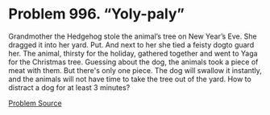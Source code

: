 # Problem 996. “Yoly-paly”

Grandmother the Hedgehog stole the animal’s tree on New Year’s Eve. She dragged it into her yard. Put. And next to her she tied a feisty dog ​​to guard her. The animal, thirsty for the holiday, gathered together and went to Yaga for the Christmas tree. Guessing about the dog, the animals took a piece of meat with them. But there's only one piece. The dog will swallow it instantly, and the animals will not have time to take the tree out of the yard. How to distract a dog for at least 3 minutes?

[Problem Source](https://www.trizland.ru/tasks/1413/)